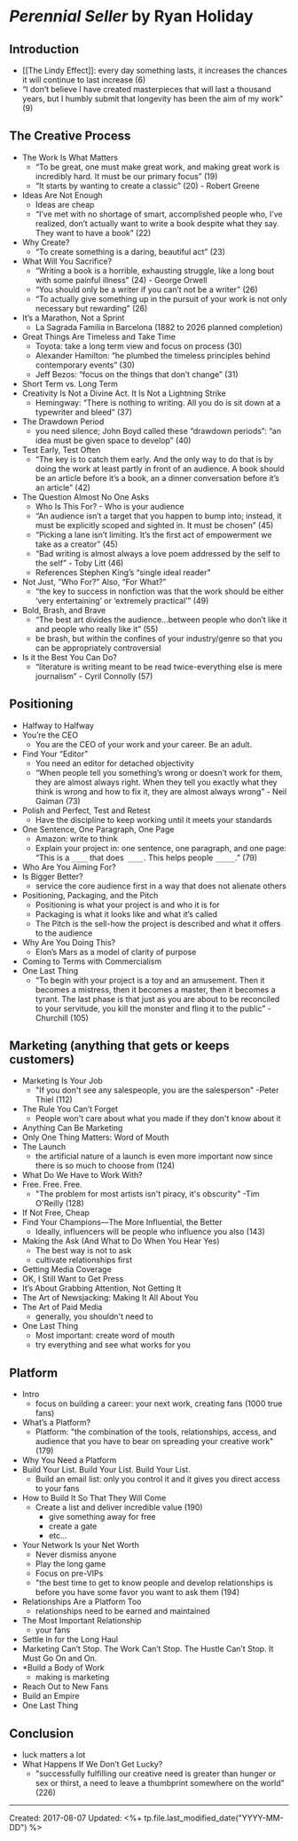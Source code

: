 
# *Perennial Seller* by Ryan Holiday

## Introduction
* [[The Lindy Effect]]: every day something lasts, it increases the chances it will continue to last increase (6)
* “I don’t believe I have created masterpieces that will last a thousand years, but I humbly submit that longevity has been the aim of my work” (9)

## The Creative Process
* The Work Is What Matters
	* “To be great, one must make great work, and making great work is incredibly hard. It must be our primary focus” (19)
	* “It starts by wanting to create a classic” (20) - Robert Greene
* Ideas Are Not Enough
	* Ideas are cheap
	* “I’ve met with no shortage of smart, accomplished people who, I’ve realized, don’t actually want to write a book despite what they say. They want to have a book” (22)
* Why Create?
	* “To create something is a daring, beautiful act” (23)
* What Will You Sacrifice?
	* “Writing a book is a horrible, exhausting struggle, like a long bout with some painful illness” (24) - George Orwell
	* “You should only be a writer if you can’t not be a writer” (26)
	* “To actually give something up in the pursuit of your work is not only necessary but rewarding” (26)
* It’s a Marathon, Not a Sprint
	* La Sagrada Familia in Barcelona (1882 to 2026 planned completion)
* Great Things Are Timeless and Take Time
	* Toyota: take a long term view and focus on process (30)
	* Alexander Hamilton: “he plumbed the timeless principles behind contemporary events” (30)
	* Jeff Bezos: “focus on the things that don’t change” (31)
* Short Term vs. Long Term
* Creativity Is Not a Divine Act. It Is Not a Lightning Strike
	* Hemingway: “There is nothing to writing. All you do is sit down at a typewriter and bleed” (37)
* The Drawdown Period
	* you need silence; John Boyd called these “drawdown periods”: “an idea must be given space to develop” (40)
* Test Early, Test Often
	* “The key is to catch them early. And the only way to do that is by doing the work at least partly in front of an audience. A book should be an article before it’s a book, an a dinner conversation before it’s an article” (42)
* The Question Almost No One Asks
	* Who Is This For? - Who is your audience
	* “An audience isn’t a target that you happen to bump into; instead, it must be explicitly scoped and sighted in. It must be chosen” (45)
	* “Picking a lane isn’t limiting. It’s the first act of empowerment we take as a creator” (45)
	* “Bad writing is almost always a love poem addressed by the self to the self” - Toby Litt (46)
	* References Stephen King’s “single ideal reader"
* Not Just, “Who For?” Also, “For What?”
	* “the key to success in nonfiction was that the work should be either ‘very entertaining’ or ‘extremely practical’” (49)
* Bold, Brash, and Brave
	* “The best art divides the audience…between people who don’t like it and people who really like it” (55)
	* be brash, but within the confines of your industry/genre so that you can be appropriately controversial 
* Is it the Best You Can Do?
	* “literature is writing meant to be read twice-everything else is mere journalism” - Cyril Connolly (57)


## Positioning
* Halfway to Halfway
* You’re the CEO
	* You are the CEO of your work and your career. Be an adult.
* Find Your “Editor”
	* You need an editor for detached objectivity
	* “When people tell you something’s wrong or doesn’t work for them, they are almost always right. When they tell you exactly what they think is wrong and how to fix it, they are almost always wrong” - Neil Gaiman (73)
* Polish and Perfect, Test and Retest
	* Have the discipline to keep working until it meets your standards
* One Sentence, One Paragraph, One Page
	* Amazon: write to think
	* Explain your project in: one sentence, one paragraph, and one page: “This is a `____` that does` ____`. This helps people `_____`.” (79)
* Who Are You Aiming For?
* Is Bigger Better?
	* service the core audience first in a way that does not alienate others
* Positioning, Packaging, and the Pitch
	* Positioning is what your project is and who it is for
	* Packaging is what it looks like and what it’s called
	* The Pitch is the sell-how the project is described and what it offers to the audience
* Why Are You Doing This?
	* Elon’s Mars as a model of clarity of purpose
* Coming to Terms with Commercialism
* One Last Thing
	* “To begin with your project is a toy and an amusement. Then it becomes a mistress, then it becomes a master, then it becomes a tyrant. The last phase is that just as you are about to be reconciled to your servitude, you kill the monster and fling it to the public” - Churchill (105)

## Marketing (anything that gets or keeps customers)
* Marketing Is Your Job
	* "If you don't see any salespeople, you are the salesperson" -Peter Thiel (112)
* The Rule You Can’t Forget
	* People won't care about what you made if they don't know about it
* Anything Can Be Marketing
* Only One Thing Matters: Word of Mouth
* The Launch
	* the artificial nature of a launch is even more important now since there is so much to choose from (124)
* What Do We Have to Work With?
* Free. Free. Free.
	* "The problem for most artists isn't piracy, it's obscurity" -Tim O'Reilly (128)
* If Not Free, Cheap
* Find Your Champions—The More Influential, the Better
	* Ideally, influencers will be people who influence you also (143)
* Making the Ask (And What to Do When You Hear Yes)
	* The best way is not to ask
	* cultivate relationships first
* Getting Media Coverage
* OK, I Still Want to Get Press
* It’s About Grabbing Attention, Not Getting It
* The Art of Newsjacking: Making It All About You
* The Art of Paid Media
	* generally, you shouldn't need to
* One Last Thing
	* Most important: create word of mouth
	* try everything and see what works for you

## Platform
* Intro
	* focus on building a career: your next work, creating fans (1000 true fans)
* What’s a Platform?
	* Platform: "the combination of the tools, relationships, access, and audience that you have to bear on spreading your creative work" (179)
* Why You Need a Platform
* Build Your List. Build Your List. Build Your List.
	* Build an email list: only you control it and it gives you direct access to your fans
* How to Build It So That They Will Come
	* Create a list and deliver incredible value (190)
		* give something away for free
		* create a gate
		* etc...
* Your Network Is your Net Worth
	* Never dismiss anyone
	* Play the long game
	* Focus on pre-VIPs
	* "the best time to get to know people and develop relationships is before you have some favor you want to ask them (194)
* Relationships Are a Platform Too
	* relationships need to be earned and maintained
* The Most Important Relationship
	* your fans
* Settle In for the Long Haul
* Marketing Can’t Stop. The Work Can’t Stop. The Hustle Can’t Stop. It Must Go On and On.
* *Build a Body of Work
	* making is marketing
* Reach Out to New Fans
* Build an Empire
* One Last Thing

## Conclusion
* luck matters a lot
* What Happens If We Don’t Get Lucky?
	* "successfully fulfilling our creative need is greater than hunger or sex or thirst, a need to leave a thumbprint somewhere on the world" (226)

---
Created: 2017-08-07
Updated: <%+ tp.file.last_modified_date("YYYY-MM-DD") %>
